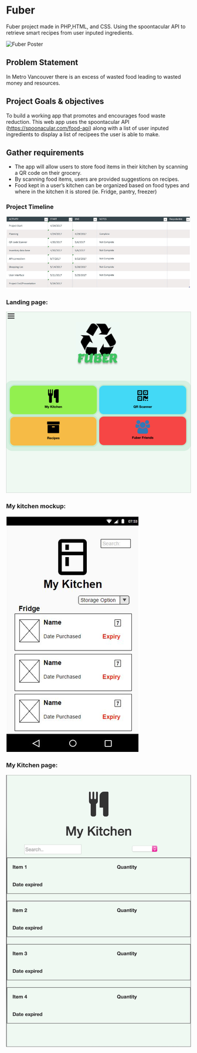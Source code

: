 # Fuber
Fuber project made in PHP,HTML, and CSS.  Using the spoontacular API to retrieve smart recipes from user inputed ingredients.  

![Fuber Poster](/screenshots/fuberposter.PNG}?raw=true "Poster")


## Problem Statement
 In Metro Vancouver there is an excess of wasted food leading to wasted money and resources.

## Project Goals & objectives
 To build a working app that promotes and encourages food waste reduction.  This web app uses the spoontacular API (https://spoonacular.com/food-api) along with a list of user inputed ingredients to display a list of recipees the user is able to make.

## Gather requirements
- The app will allow users to store food items in their kitchen by scanning a QR code on their grocery.
- By scanning food items, users are provided suggestions on recipes. 
- Food kept in a user’s kitchen can be organized based on food types and where in the kitchen it is stored (ie. Fridge, pantry, freezer)

### Project Timeline
![project timeline](/screenshots/projecttimeline.jpg?raw=true "Timeline")




### Landing page:
![Landing page](/screenshots/Landingpage.png?raw=true "Landing Page")

### My kitchen mockup:
![My kitchen mockup](/screenshots/MyKitchenmockup.JPG?raw=true "My Kitchen mockup")

### My Kitchen page:
![my kitchen page](/screenshots/Mykitchen.png?raw=true "My Kitchen")




